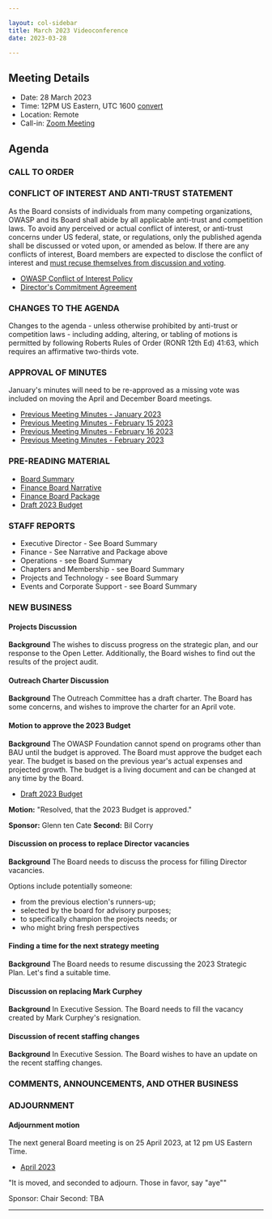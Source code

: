 ```yaml
---

layout: col-sidebar
title: March 2023 Videoconference
date: 2023-03-28

---
```


## Meeting Details

- Date: 28 March 2023
- Time: 12PM US Eastern, UTC 1600 [convert](https://www.timeanddate.com/worldclock/meetingdetails.html?year=2023&month=03&day=28&hour=16&min=0&sec=0&p1=398&p2=16&p3=110&p4=197&p5=217&p6=136&p7=179&p8=438)
- Location: Remote
- Call-in: [Zoom Meeting](https://us06web.zoom.us/j/87347729318?pwd=dVgvdFdIK01FUmdOQm90cEc0c2FGUT09)

## Agenda

### CALL TO ORDER

<!--
Board Members
- Vandana Verma Sehgal, Grant Ongers, Avi Douglen, Glenn ten Cate, Matt Tesauro, Bil Corry.

Guests
Andrew van der Stock, Shelby Graham, Dawn Aitken, Harold Blankenship, Lisa Jones, Kelly Santalucia, Lauren Thomas
-->

### CONFLICT OF INTEREST AND ANTI-TRUST STATEMENT

As the Board consists of individuals from many competing organizations, OWASP and its Board shall abide by all applicable anti-trust and competition laws. To avoid any perceived or actual conflict of interest, or anti-trust concerns under US federal, state, or regulations, only the published agenda shall be discussed or voted upon, or amended as below. If there are any conflicts of interest, Board members are expected to disclose the conflict of interest and [must recuse themselves from discussion and voting](https://owasp.org/www-policy/legal/bylaws#section-702-disclosure-required).

- [OWASP Conflict of Interest Policy](https://owasp.org/www-policy/operational/conflict-of-interest)
- [Director's Commitment Agreement](https://owasp.org/www-policy/legal/directors-committment-agreement)

### CHANGES TO THE AGENDA

Changes to the agenda - unless otherwise prohibited by anti-trust or competition laws - including adding, altering, or tabling of motions is permitted by following Roberts Rules of Order (RONR 12th Ed) 41:63, which requires an affirmative two-thirds vote.

### APPROVAL OF MINUTES

January's minutes will need to be re-approved as a missing vote was included on moving the April and December Board meetings.

- [Previous Meeting Minutes - January 2023](/www-board/meetings-historical/202301)
- [Previous Meeting Minutes - February 15 2023](/www-board/meetings-historical/202302.14)
- [Previous Meeting Minutes - February 16 2023](/www-board/meetings-historical/202302.15)
- [Previous Meeting Minutes - February 2023](/www-board/meetings-historical/202302.23)

### PRE-READING MATERIAL

- [Board Summary](https://docs.google.com/presentation/d/1qj7P9mE385PHktEhvIMH2k9wZPqqXJnOa6w0FwFHy6I/edit?usp=sharing)
- [Finance Board Narrative](/www-board/attachments/202302-finance-narrative.docx)
- [Finance Board Package](/www-board/attachments/202302-finance-package.xlsx)
- [Draft 2023 Budget](/www-board/attachments/202303-fy23-draft-budget.xlsx)

### STAFF REPORTS

- Executive Director - See Board Summary
- Finance - See Narrative and Package above
- Operations - see Board Summary
- Chapters and Membership - see Board Summary
- Projects and Technology - see Board Summary
- Events and Corporate Support - see Board Summary

### NEW BUSINESS

#### Projects Discussion

**Background** The wishes to discuss progress on the strategic plan, and our response to the Open Letter. Additionally, the Board wishes to find out the results of the project audit.

#### Outreach Charter Discussion

**Background** The Outreach Committee has a draft charter. The Board has some concerns, and wishes to improve the charter for an April vote.

#### Motion to approve the 2023 Budget

**Background** The OWASP Foundation cannot spend on programs other than BAU until the budget is approved. The Board must approve the budget each year. The budget is based on the previous year's actual expenses and projected growth. The budget is a living document and can be changed at any time by the Board.

- [Draft 2023 Budget](/www-board/attachments/202303-fy23-draft-budget.xlsx)

**Motion:** "Resolved, that the 2023 Budget is approved."

**Sponsor:** Glenn ten Cate
**Second:** Bil Corry

#### Discussion on process to replace Director vacancies

**Background**  The Board needs to discuss the process for filling Director vacancies.

Options include potentially someone:
- from the previous election's runners-up;
- selected by the board for advisory purposes;
- to specifically champion the projects needs; or
- who might bring fresh perspectives

#### Finding a time for the next strategy meeting

**Background** The Board needs to resume discussing the 2023 Strategic Plan. Let's find a suitable time.

#### Discussion on replacing Mark Curphey

**Background** In Executive Session. The Board needs to fill the vacancy created by Mark Curphey's resignation.

#### Discussion of recent staffing changes

**Background** In Executive Session. The Board wishes to have an update on the recent staffing changes.

### COMMENTS, ANNOUNCEMENTS, AND OTHER BUSINESS

### ADJOURNMENT

#### Adjournment motion

The next general Board meeting is on 25 April 2023, at 12 pm US Eastern Time.

- [April 2023](https://owasp.org/www-board/meetings/202304.html)

"It is moved, and seconded to adjourn. Those in favor, say "aye""

Sponsor: Chair
Second: TBA

***
